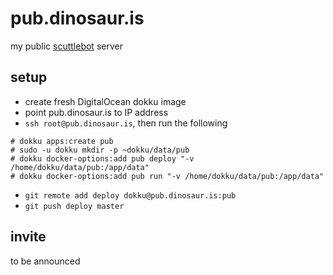 # pub.dinosaur.is

my public [scuttlebot](https://github.com/ssbc/scuttlebot) server

## setup

- create fresh DigitalOcean dokku image
- point pub.dinosaur.is to IP address
- `ssh root@pub.dinosaur.is`, then run the following

```
# dokku apps:create pub
# sudo -u dokku mkdir -p ~dokku/data/pub
# dokku docker-options:add pub deploy "-v /home/dokku/data/pub:/app/data"
# dokku docker-options:add pub run "-v /home/dokku/data/pub:/app/data"
```

- `git remote add deploy dokku@pub.dinosaur.is:pub`
- `git push deploy master`

## invite

to be announced
